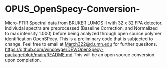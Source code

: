 # OPUS_OpenSpecy-Conversion-
Micro-FTIR Spectral data from BRUKER LUMOS II with 32 x 32 FPA detector. Indiviudal spectra are preprocessed (Baseline Correction, and Normalized to max intensity 1.000) before being analyzed through open source polymer identification OpenSPecy. 
This is a preliminary code that is subjected to change. Feel free to email at March322@d.umn.edu for further quesitons. 
https://github.com/wincowgerDEV/OpenSpecy-package/blob/main/README.md
This will be an open source conversion upon completion. 

